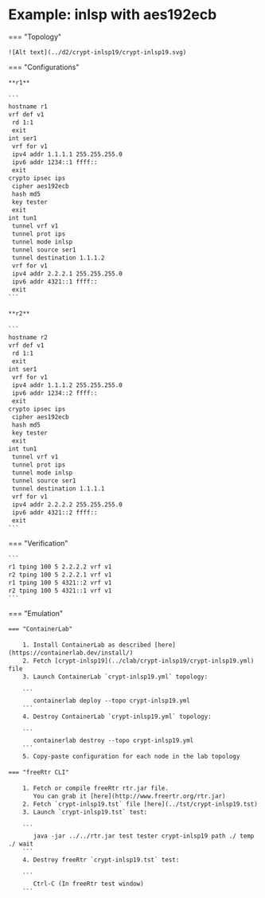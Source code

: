 # Example: inlsp with aes192ecb

=== "Topology"

    ![Alt text](../d2/crypt-inlsp19/crypt-inlsp19.svg)

=== "Configurations"

    **r1**

    ```
    hostname r1
    vrf def v1
     rd 1:1
     exit
    int ser1
     vrf for v1
     ipv4 addr 1.1.1.1 255.255.255.0
     ipv6 addr 1234::1 ffff::
     exit
    crypto ipsec ips
     cipher aes192ecb
     hash md5
     key tester
     exit
    int tun1
     tunnel vrf v1
     tunnel prot ips
     tunnel mode inlsp
     tunnel source ser1
     tunnel destination 1.1.1.2
     vrf for v1
     ipv4 addr 2.2.2.1 255.255.255.0
     ipv6 addr 4321::1 ffff::
     exit
    ```

    **r2**

    ```
    hostname r2
    vrf def v1
     rd 1:1
     exit
    int ser1
     vrf for v1
     ipv4 addr 1.1.1.2 255.255.255.0
     ipv6 addr 1234::2 ffff::
     exit
    crypto ipsec ips
     cipher aes192ecb
     hash md5
     key tester
     exit
    int tun1
     tunnel vrf v1
     tunnel prot ips
     tunnel mode inlsp
     tunnel source ser1
     tunnel destination 1.1.1.1
     vrf for v1
     ipv4 addr 2.2.2.2 255.255.255.0
     ipv6 addr 4321::2 ffff::
     exit
    ```

=== "Verification"

    ```
    r1 tping 100 5 2.2.2.2 vrf v1
    r2 tping 100 5 2.2.2.1 vrf v1
    r1 tping 100 5 4321::2 vrf v1
    r2 tping 100 5 4321::1 vrf v1
    ```

=== "Emulation"

    === "ContainerLab"

        1. Install ContainerLab as described [here](https://containerlab.dev/install/)  
        2. Fetch [crypt-inlsp19](../clab/crypt-inlsp19/crypt-inlsp19.yml) file  
        3. Launch ContainerLab `crypt-inlsp19.yml` topology:  

        ```
           containerlab deploy --topo crypt-inlsp19.yml  
        ```
        4. Destroy ContainerLab `crypt-inlsp19.yml` topology:  

        ```
           containerlab destroy --topo crypt-inlsp19.yml  
        ```
        5. Copy-paste configuration for each node in the lab topology

    === "freeRtr CLI"

        1. Fetch or compile freeRtr rtr.jar file.  
           You can grab it [here](http://www.freertr.org/rtr.jar)  
        2. Fetch `crypt-inlsp19.tst` file [here](../tst/crypt-inlsp19.tst)  
        3. Launch `crypt-inlsp19.tst` test:  

        ```
           java -jar ../../rtr.jar test tester crypt-inlsp19 path ./ temp ./ wait
        ```
        4. Destroy freeRtr `crypt-inlsp19.tst` test:  

        ```
           Ctrl-C (In freeRtr test window)
        ```

